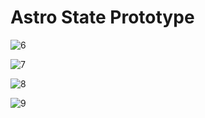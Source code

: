 # Astro State Prototype
![6](https://user-images.githubusercontent.com/83832357/193466064-ddafe4c4-fb19-4b5e-a673-641c13ef9a5f.png)

![7](https://user-images.githubusercontent.com/83832357/193466077-9f76e17f-07f5-4776-b77a-681697856127.png)

![8](https://user-images.githubusercontent.com/83832357/193466080-5c2a7b6d-552b-4d5d-86a9-8de3c23fbb68.png)

![9](https://user-images.githubusercontent.com/83832357/193466085-e83aaf49-6693-47be-82ad-d41fef26fe5f.png)
